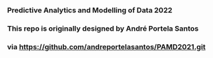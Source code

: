 ### Predictive Analytics and Modelling of Data 2022

### This repo is originally designed by André Portela Santos 
### via https://github.com/andreportelasantos/PAMD2021.git
